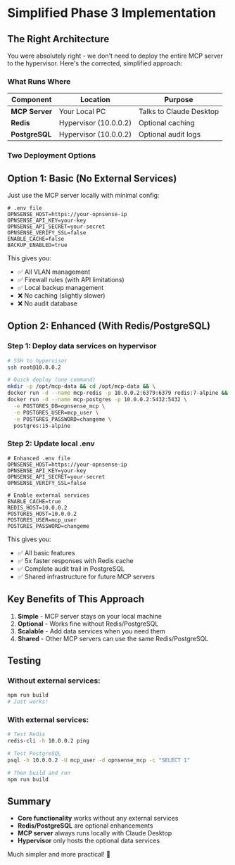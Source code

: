 # Simplified Phase 3 Implementation

## The Right Architecture

You were absolutely right - we don't need to deploy the entire MCP server to the hypervisor. Here's the corrected, simplified approach:

### What Runs Where

| Component | Location | Purpose |
|-----------|----------|---------|
| **MCP Server** | Your Local PC | Talks to Claude Desktop |
| **Redis** | Hypervisor (10.0.0.2) | Optional caching |
| **PostgreSQL** | Hypervisor (10.0.0.2) | Optional audit logs |

### Two Deployment Options

## Option 1: Basic (No External Services)

Just use the MCP server locally with minimal config:

```env
# .env file
OPNSENSE_HOST=https://your-opnsense-ip
OPNSENSE_API_KEY=your-key
OPNSENSE_API_SECRET=your-secret
OPNSENSE_VERIFY_SSL=false
ENABLE_CACHE=false
BACKUP_ENABLED=true
```

This gives you:
- ✅ All VLAN management
- ✅ Firewall rules (with API limitations)
- ✅ Local backup management
- ❌ No caching (slightly slower)
- ❌ No audit database

## Option 2: Enhanced (With Redis/PostgreSQL)

### Step 1: Deploy data services on hypervisor

```bash
# SSH to hypervisor
ssh root@10.0.0.2

# Quick deploy (one command)
mkdir -p /opt/mcp-data && cd /opt/mcp-data && \
docker run -d --name mcp-redis -p 10.0.0.2:6379:6379 redis:7-alpine && \
docker run -d --name mcp-postgres -p 10.0.0.2:5432:5432 \
  -e POSTGRES_DB=opnsense_mcp \
  -e POSTGRES_USER=mcp_user \
  -e POSTGRES_PASSWORD=changeme \
  postgres:15-alpine
```

### Step 2: Update local .env

```env
# Enhanced .env file
OPNSENSE_HOST=https://your-opnsense-ip
OPNSENSE_API_KEY=your-key
OPNSENSE_API_SECRET=your-secret
OPNSENSE_VERIFY_SSL=false

# Enable external services
ENABLE_CACHE=true
REDIS_HOST=10.0.0.2
POSTGRES_HOST=10.0.0.2
POSTGRES_USER=mcp_user
POSTGRES_PASSWORD=changeme
```

This gives you:
- ✅ All basic features
- ✅ 5x faster responses with Redis cache
- ✅ Complete audit trail in PostgreSQL
- ✅ Shared infrastructure for future MCP servers

## Key Benefits of This Approach

1. **Simple** - MCP server stays on your local machine
2. **Optional** - Works fine without Redis/PostgreSQL
3. **Scalable** - Add data services when you need them
4. **Shared** - Other MCP servers can use the same Redis/PostgreSQL

## Testing

### Without external services:
```bash
npm run build
# Just works!
```

### With external services:
```bash
# Test Redis
redis-cli -h 10.0.0.2 ping

# Test PostgreSQL
psql -h 10.0.0.2 -U mcp_user -d opnsense_mcp -c "SELECT 1"

# Then build and run
npm run build
```

## Summary

- **Core functionality** works without any external services
- **Redis/PostgreSQL** are optional enhancements
- **MCP server** always runs locally with Claude Desktop
- **Hypervisor** only hosts the optional data services

Much simpler and more practical! 🎯
